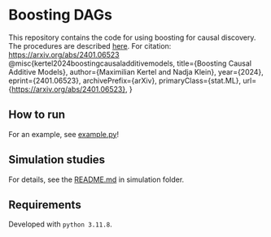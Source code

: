 # Boosting DAGs
This repository contains the code for using boosting for causal discovery. 
The procedures are described [here](https://arxiv.org/html/2401.06523v1). 
For citation: https://arxiv.org/abs/2401.06523
@misc{kertel2024boostingcausaladditivemodels,
      title={Boosting Causal Additive Models}, 
      author={Maximilian Kertel and Nadja Klein},
      year={2024},
      eprint={2401.06523},
      archivePrefix={arXiv},
      primaryClass={stat.ML},
      url={https://arxiv.org/abs/2401.06523}, 
}

## How to run
For an example, see [example.py](./example.py)!
## Simulation studies
For details, see the [README.md](experiments/README.md) in simulation folder.
## Requirements 
Developed with `python 3.11.8`. 

